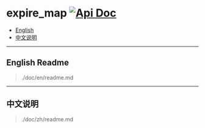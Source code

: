 # expire_map <a href="https://docs.rs/crate/expire_map"><img src="https://img.shields.io/badge/RUST-API%20DOC-blue?style=for-the-badge&logo=docs.rs&labelColor=333" alt="Api Doc"></a>

* [English](#english-readme)
* [中文说明](#中文说明)

---

## English Readme

> ./doc/en/readme.md

---

## 中文说明

> ./doc/zh/readme.md
